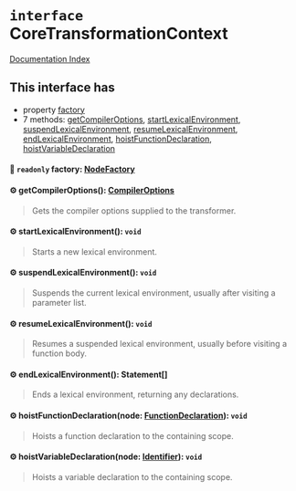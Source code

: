 # `interface` CoreTransformationContext

[Documentation Index](../README.md)

## This interface has

- property [factory](#-readonly-factory-nodefactory)
- 7 methods:
[getCompilerOptions](#-getcompileroptions-compileroptions),
[startLexicalEnvironment](#-startlexicalenvironment-void),
[suspendLexicalEnvironment](#-suspendlexicalenvironment-void),
[resumeLexicalEnvironment](#-resumelexicalenvironment-void),
[endLexicalEnvironment](#-endlexicalenvironment-statement),
[hoistFunctionDeclaration](#-hoistfunctiondeclarationnode-functiondeclaration-void),
[hoistVariableDeclaration](#-hoistvariabledeclarationnode-identifier-void)


#### 📄 `readonly` factory: [NodeFactory](../private.interface.NodeFactory/README.md)



#### ⚙ getCompilerOptions(): [CompilerOptions](../private.interface.CompilerOptions/README.md)

> Gets the compiler options supplied to the transformer.



#### ⚙ startLexicalEnvironment(): `void`

> Starts a new lexical environment.



#### ⚙ suspendLexicalEnvironment(): `void`

> Suspends the current lexical environment, usually after visiting a parameter list.



#### ⚙ resumeLexicalEnvironment(): `void`

> Resumes a suspended lexical environment, usually before visiting a function body.



#### ⚙ endLexicalEnvironment(): Statement\[]

> Ends a lexical environment, returning any declarations.



#### ⚙ hoistFunctionDeclaration(node: [FunctionDeclaration](../private.interface.FunctionDeclaration/README.md)): `void`

> Hoists a function declaration to the containing scope.



#### ⚙ hoistVariableDeclaration(node: [Identifier](../private.interface.Identifier/README.md)): `void`

> Hoists a variable declaration to the containing scope.



